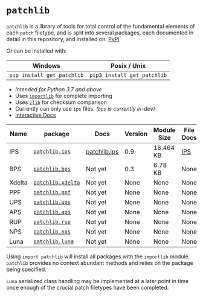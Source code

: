 # `patchlib`
`patchlib`  is a library of tools for total control of the fundamental elements of each `patch` filetype, and is split into several packages, each documented in detail in this repository, and installed on: [PyPi]( https://pypi.org/project/patchlib/)

Or can be installed with:

|Windows|Posix / Unix|
|--|--|
|`pip install get_patchlib`  | `pip3 install get_patchlib` |
 - *Intended for Python 3.7 and above*
 - Uses [`importlib`](https://docs.python.org/3/library/importlib.html) for complete importing
 - Uses [`zlib`](https://docs.python.org/3/library/zlib.html) for checksum comparison
 - Currently can only use `ips` files. *(`bps` is currently in-dev)*
 - [Interactive Docs](https://patchlib.readthedocs.io)

|Name | package |Docs| Version| Module Size | File Docs|
|--|--|--|--|--|--|
|IPS|[`patchlib.ips`](https://github.com/BrettefromNesUniverse/patchlib/blob/main/src/patchlib/ips/__init__.py)| [patchlib.ips](https://github.com/BrettefromNesUniverse/patchlib/blob/main/docs/package_docs/patchlib.ips_docs.md) |0.9|16.464 KB |[IPS](https://github.com/BrettefromNesUniverse/patchlib/blob/main/docs/filetype_docs/ips_docs.md) |
|BPS|[`patchlib.bps`](https://github.com/BrettefromNesUniverse/patchlib/blob/main/src/patchlib/bps/__init__.py)|Not yet|0.3|6.78 KB|None
|Xdelta|[`patchlib.xdelta`]()|Not yet|None|None|None
|PPF|[`patchlib.ppf`]()|Not yet|None|None|None
|UPS|[`patchlib.ups`]()|Not yet|None|None|None
|APS|[`patchlib.aps`]()|Not yet|None|None|None
|RUP|[`patchlib.rup`]()|Not yet|None|None|None
|NPS|[`patchlib.nps`]()|Not yet|None|None|None
|Luna|[`patchlib.luna`]()|Not yet|None|None|None

Using `import patchlib` will install all packages with the `importlib` module. `patchlib` provides no context abundant methods and relies on the package being specified.

`Luna` serialized class handling may be implemented at a later point in time once enough of the crucial patch filetypes have been completed.
